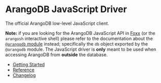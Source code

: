 <!-- don't edit here, its from https://@github.com/arangodb/arangodbjs.git / docs/Drivers/ -->
# ArangoDB JavaScript Driver

The official ArangoDB low-level JavaScript client.

**Note:** if you are looking for the ArangoDB JavaScript API in
[Foxx](https://foxx.arangodb.com) (or the `arangosh` interactive shell) please
refer to the documentation about the
[`@arangodb` module](../..//Manual/Foxx/Reference/Modules/index.html#the-arangodb-module)
instead; specifically the `db` object exported by the `@arangodb` module. The
JavaScript driver is **only** meant to be used when accessing ArangoDB from
**outside** the database.

- [Getting Started](GettingStarted/README.md)
- [Reference](Reference/README.md)
- [Changelog](https://github.com/arangodb/arangojs/blob/master/CHANGELOG.md#readme)
